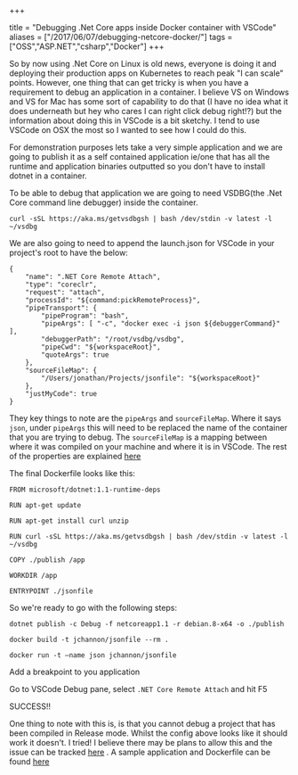 +++

title = "Debugging .Net Core apps inside Docker container with VSCode"
aliases = ["/2017/06/07/debugging-netcore-docker/"]
tags = ["OSS","ASP.NET","csharp","Docker"]
+++

So by now using .Net Core on Linux is old news, everyone is doing it and deploying their production apps on Kubernetes to reach peak "I can scale" points.  However, one thing that can get tricky is when you have a requirement to debug an application in a container.  I believe VS on Windows and VS for Mac has some sort of capability to do that (I have no idea what it does underneath but hey who cares I can right click debug right!?) but the information about doing this in VSCode is a bit sketchy.  I tend to use VSCode on OSX the most so I wanted to see how I could do this.

For demonstration purposes lets take a very simple application and we are going to publish it as a self contained application ie/one that has all the runtime and application binaries outputted so you don't have to install dotnet in a container.

To be able to debug that application we are going to need VSDBG(the .Net Core command line debugger) inside the container.

`curl -sSL https://aka.ms/getvsdbgsh | bash /dev/stdin -v latest -l ~/vsdbg`

We are also going to need to append the launch.json for VSCode in your project's root to have the below:


    {
        "name": ".NET Core Remote Attach",
        "type": "coreclr",
        "request": "attach",
        "processId": "${command:pickRemoteProcess}",
        "pipeTransport": {
            "pipeProgram": "bash",
            "pipeArgs": [ "-c", "docker exec -i json ${debuggerCommand}" ],
            "debuggerPath": "/root/vsdbg/vsdbg",
            "pipeCwd": "${workspaceRoot}",
            "quoteArgs": true
        },
        "sourceFileMap": {
            "/Users/jonathan/Projects/jsonfile": "${workspaceRoot}"
        },
        "justMyCode": true
    }


<!--more-->

They key things to note are the `pipeArgs` and `sourceFileMap`. Where it says `json`, under `pipeArgs` this will need to be replaced the name of the container that you are trying to debug.  The `sourceFileMap` is a mapping between where it was compiled on your machine and where it is in VSCode.  The rest of the properties are explained [here](https://github.com/OmniSharp/omnisharp-vscode/wiki/Attaching-to-remote-processes#configuring-launchjson) 

The final Dockerfile looks like this:


    FROM microsoft/dotnet:1.1-runtime-deps

    RUN apt-get update

    RUN apt-get install curl unzip

    RUN curl -sSL https://aka.ms/getvsdbgsh | bash /dev/stdin -v latest -l ~/vsdbg

    COPY ./publish /app

    WORKDIR /app

    ENTRYPOINT ./jsonfile


So we're ready to go with the following steps:

`dotnet publish -c Debug -f netcoreapp1.1 -r debian.8-x64 -o ./publish`


`docker build -t jchannon/jsonfile --rm .` 

`docker run -t —name json jchannon/jsonfile`

Add a breakpoint to you application

Go to VSCode Debug pane, select `.NET Core Remote Attach` and hit F5

SUCCESS!!

One thing to note with this is, is that you cannot debug a project that has been compiled in Release mode.  Whilst the config above looks like it should work it doesn't. I tried! I believe there may be plans to allow this and the issue can be tracked [here](https://github.com/OmniSharp/omnisharp-vscode/issues/220) .  A sample application and Dockerfile can be found [here](https://github.com/jchannon/DockerDebug) 
